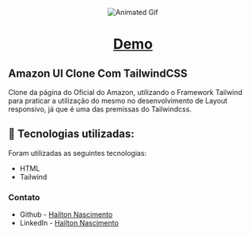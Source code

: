 <p align="center" display="block">
  <img src="img/00.gif" alt="Animated Gif">
</p>
<h1 align="center">
 <a href="https://hailton-nascimento.github.io/AmazonTailwind/" target="_blank" rel="noopener noreferrer">Demo</a>
</h1>

##  Amazon UI Clone Com TailwindCSS

Clone da página do Oficial do Amazon, utilizando o Framework Tailwind para praticar a utilização do mesmo no desenvolvimento de Layout responsivo, já que é uma das premissas do Tailwindcss.


## 🚀 Tecnologias utilizadas:

Foram utilizadas as seguintes tecnologias:

<ul>
    <li>HTML</li>
    <li>Tailwind</li>
</ul>

### Contato

- Github - [Hailton Nascimento](https://github.com/Hailton-Nascimento)
- LinkedIn - [Hailton Nascimento](https://linkedin.com/in/hailton-nascimento)
